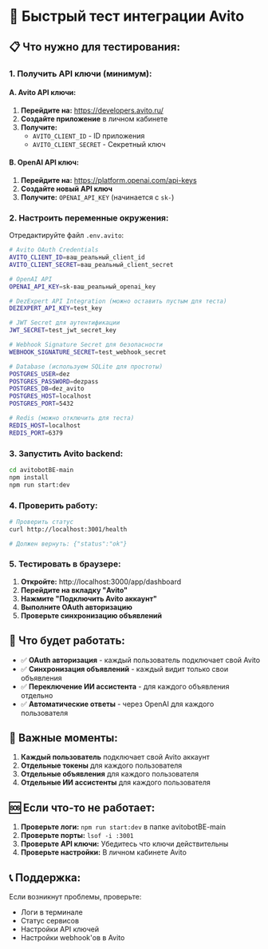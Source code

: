 # 🚀 Быстрый тест интеграции Avito

## 📋 Что нужно для тестирования:

### 1. **Получить API ключи (минимум):**

#### A. Avito API ключи:
1. **Перейдите на:** https://developers.avito.ru/
2. **Создайте приложение** в личном кабинете
3. **Получите:**
   - `AVITO_CLIENT_ID` - ID приложения
   - `AVITO_CLIENT_SECRET` - Секретный ключ

#### B. OpenAI API ключ:
1. **Перейдите на:** https://platform.openai.com/api-keys
2. **Создайте новый API ключ**
3. **Получите:** `OPENAI_API_KEY` (начинается с `sk-`)

### 2. **Настроить переменные окружения:**

Отредактируйте файл `.env.avito`:

```bash
# Avito OAuth Credentials
AVITO_CLIENT_ID=ваш_реальный_client_id
AVITO_CLIENT_SECRET=ваш_реальный_client_secret

# OpenAI API
OPENAI_API_KEY=sk-ваш_реальный_openai_key

# DezExpert API Integration (можно оставить пустым для теста)
DEZEXPERT_API_KEY=test_key

# JWT Secret для аутентификации
JWT_SECRET=test_jwt_secret_key

# Webhook Signature Secret для безопасности
WEBHOOK_SIGNATURE_SECRET=test_webhook_secret

# Database (используем SQLite для простоты)
POSTGRES_USER=dez
POSTGRES_PASSWORD=dezpass
POSTGRES_DB=dez_avito
POSTGRES_HOST=localhost
POSTGRES_PORT=5432

# Redis (можно отключить для теста)
REDIS_HOST=localhost
REDIS_PORT=6379
```

### 3. **Запустить Avito backend:**

```bash
cd avitobotBE-main
npm install
npm run start:dev
```

### 4. **Проверить работу:**

```bash
# Проверить статус
curl http://localhost:3001/health

# Должен вернуть: {"status":"ok"}
```

### 5. **Тестировать в браузере:**

1. **Откройте:** http://localhost:3000/app/dashboard
2. **Перейдите на вкладку "Avito"**
3. **Нажмите "Подключить Avito аккаунт"**
4. **Выполните OAuth авторизацию**
5. **Проверьте синхронизацию объявлений**

## 🎯 **Что будет работать:**

- ✅ **OAuth авторизация** - каждый пользователь подключает свой Avito
- ✅ **Синхронизация объявлений** - каждый видит только свои объявления
- ✅ **Переключение ИИ ассистента** - для каждого объявления отдельно
- ✅ **Автоматические ответы** - через OpenAI для каждого пользователя

## 🚨 **Важные моменты:**

1. **Каждый пользователь** подключает свой Avito аккаунт
2. **Отдельные токены** для каждого пользователя
3. **Отдельные объявления** для каждого пользователя
4. **Отдельные ИИ ассистенты** для каждого пользователя

## 🆘 **Если что-то не работает:**

1. **Проверьте логи:** `npm run start:dev` в папке avitobotBE-main
2. **Проверьте порты:** `lsof -i :3001`
3. **Проверьте API ключи:** Убедитесь что ключи действительны
4. **Проверьте настройки:** В личном кабинете Avito

## 📞 **Поддержка:**

Если возникнут проблемы, проверьте:
- Логи в терминале
- Статус сервисов
- Настройки API ключей
- Настройки webhook'ов в Avito
